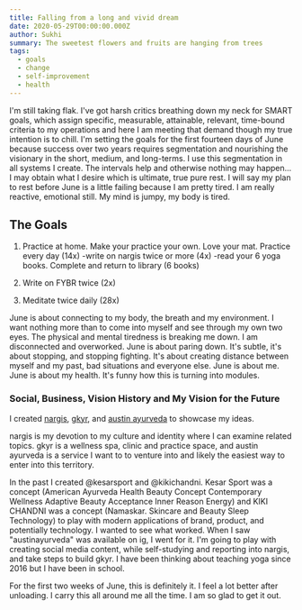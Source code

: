 ```yaml
---
title: Falling from a long and vivid dream
date: 2020-05-29T00:00:00.000Z
author: Sukhi
summary: The sweetest flowers and fruits are hanging from trees
tags:
  - goals 
  - change
  - self-improvement
  - health
---
```

I'm still taking flak. I've got harsh critics breathing down my neck for SMART goals, which assign specific, measurable, attainable, relevant, time-bound criteria to my operations and here I am meeting that demand though my true intention is to chill. I'm setting the goals for the first fourteen days of June because success over two years requires segmentation and nourishing the visionary in the short, medium, and long-terms. I use this segmentation in all systems I create. The intervals help and otherwise nothing may happen... I may obtain what I desire which is ultimate, true pure rest. I will say my plan to rest before June is a little failing because I am pretty tired. I am really reactive, emotional still. My mind is jumpy, my body is tired.

## The Goals

1. Practice at home. Make your practice your own. Love your mat. Practice every day (14x)
  -write on nargis twice or more (4x)
  -read your 6 yoga books. Complete and return to library (6 books)

2. Write on FYBR twice (2x)

3. Meditate twice daily (28x)

June is about connecting to my body, the breath and my environment. I want nothing more than to come into myself and see through my own two eyes. The physical and mental tiredness is breaking me down. I am disconnected and overworked. June is about paring down. It's subtle, it's about stopping, and stopping fighting. It's about creating distance between myself and my past, bad situations and everyone else. June is about me. June is about my health. It's funny how this is turning into modules.

### Social, Business, Vision History and My Vision for the Future

I created <a href="https://nargis.netlify.app/">nargis</a>, <a href="https://sukhigwal.wixsite.com/gkyr">gkyr,</a> and <a href="https://www.instagram.com/austinayurveda/">austin ayurveda</a> to showcase my ideas. 

nargis is my devotion to my culture and identity where I can examine related topics. gkyr is a wellness spa, clinic and practice space, and austin ayurveda is a service I want to to venture into and likely the easiest way to enter into this territory. 

In the past I created @kesarsport and @kikichandni. Kesar Sport was a concept (American Ayurveda Health Beauty Concept Contemporary Wellness Adaptive Beauty Acceptance Inner Reason Energy) and KIKI CHANDNI was a concept (Namaskar. Skincare and Beauty Sleep Technology) to play with modern applications of brand, product, and potentially technology. I wanted to see what worked. When I saw "austinayurveda" was available on ig, I went for it. I'm going to play with creating social media content, while self-studying and reporting into nargis, and take steps to build gkyr. I have been thinking about teaching yoga since 2016 but I have been in school.

For the first two weeks of June, this is definitely it. I feel a lot better after unloading. I carry this all around me all the time. I am so glad to get it out.
